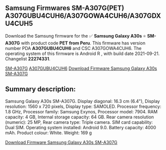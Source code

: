 <h2>Samsung Firmwares SM-A307G(PET) A307GUBU4CUH6/A307GOWA4CUH6/A307GDXU4CUH5</h2>
Download the Samsung firmware for the ✅ <strong>Samsung Galaxy A30s </strong> ⭐ <strong>SM-A307G</strong> with product code <strong>PET</strong> <strong> from Peru</strong>. This firmware has version number PDA <strong>A307GUBU4CUH6</strong> and CSC A307GOWA4CUH6. The operating system of this firmware is Android R , with build date 2021-09-21. Changelist <strong>22274331</strong>.


[SM-A307G](https://samfirm.shop/samsung/model/SM-A307G)
[A307GUBU4CUH6](https://samfirm.shop/samsung/pda/A307GUBU4CUH6)
[Download Firmware Samsung Galaxy A30s SM-A307G](https://samfirm.shop/samsung/firmware/457753)
<h2>Summary description:</h2>
<p>Samsung Galaxy A30s SM-A307G. Display diagonal: 16.3 cm (6.4"), Display resolution: 1560 x 720 pixels, Display type: SAMOLED. Processor frequency: 1.8 GHz, Processor family: Samsung Exynos, Processor model: 7904. RAM capacity: 4 GB, Internal storage capacity: 64 GB. Rear camera resolution (numeric): 25 MP, Rear camera type: Triple camera. SIM card capability: Dual SIM. Operating system installed: Android 9.0. Battery capacity: 4000 mAh. Product colour: White. Weight: 169 g</p>


[Download Firmware Samsung Galaxy A30s SM-A307G](https://samfirm.shop/samsung/firmware/457753)
